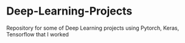 # Deep-Learning-Projects
Repository for some of Deep Learning projects using Pytorch, Keras, Tensorflow that I worked
